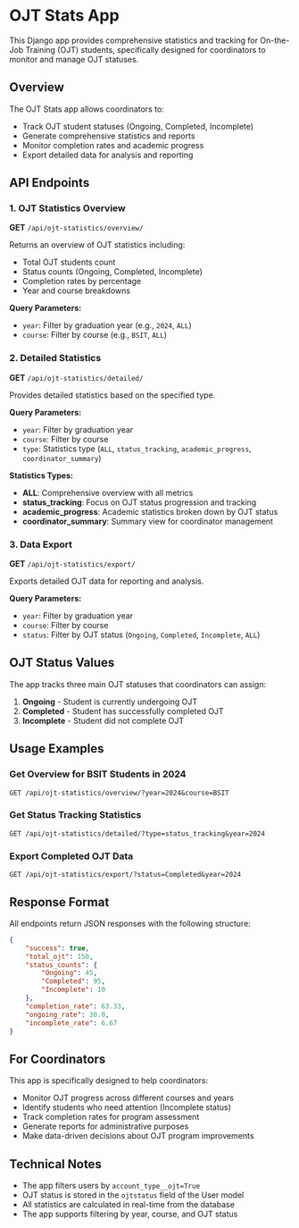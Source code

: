 # OJT Stats App

This Django app provides comprehensive statistics and tracking for On-the-Job Training (OJT) students, specifically designed for coordinators to monitor and manage OJT statuses.

## Overview

The OJT Stats app allows coordinators to:
- Track OJT student statuses (Ongoing, Completed, Incomplete)
- Generate comprehensive statistics and reports
- Monitor completion rates and academic progress
- Export detailed data for analysis and reporting

## API Endpoints

### 1. OJT Statistics Overview
**GET** `/api/ojt-statistics/overview/`

Returns an overview of OJT statistics including:
- Total OJT students count
- Status counts (Ongoing, Completed, Incomplete)
- Completion rates by percentage
- Year and course breakdowns

**Query Parameters:**
- `year`: Filter by graduation year (e.g., `2024`, `ALL`)
- `course`: Filter by course (e.g., `BSIT`, `ALL`)

### 2. Detailed Statistics
**GET** `/api/ojt-statistics/detailed/`

Provides detailed statistics based on the specified type.

**Query Parameters:**
- `year`: Filter by graduation year
- `course`: Filter by course
- `type`: Statistics type (`ALL`, `status_tracking`, `academic_progress`, `coordinator_summary`)

**Statistics Types:**
- **ALL**: Comprehensive overview with all metrics
- **status_tracking**: Focus on OJT status progression and tracking
- **academic_progress**: Academic statistics broken down by OJT status
- **coordinator_summary**: Summary view for coordinator management

### 3. Data Export
**GET** `/api/ojt-statistics/export/`

Exports detailed OJT data for reporting and analysis.

**Query Parameters:**
- `year`: Filter by graduation year
- `course`: Filter by course
- `status`: Filter by OJT status (`Ongoing`, `Completed`, `Incomplete`, `ALL`)

## OJT Status Values

The app tracks three main OJT statuses that coordinators can assign:

1. **Ongoing** - Student is currently undergoing OJT
2. **Completed** - Student has successfully completed OJT
3. **Incomplete** - Student did not complete OJT

## Usage Examples

### Get Overview for BSIT Students in 2024
```
GET /api/ojt-statistics/overview/?year=2024&course=BSIT
```

### Get Status Tracking Statistics
```
GET /api/ojt-statistics/detailed/?type=status_tracking&year=2024
```

### Export Completed OJT Data
```
GET /api/ojt-statistics/export/?status=Completed&year=2024
```

## Response Format

All endpoints return JSON responses with the following structure:
```json
{
    "success": true,
    "total_ojt": 150,
    "status_counts": {
        "Ongoing": 45,
        "Completed": 95,
        "Incomplete": 10
    },
    "completion_rate": 63.33,
    "ongoing_rate": 30.0,
    "incomplete_rate": 6.67
}
```

## For Coordinators

This app is specifically designed to help coordinators:
- Monitor OJT progress across different courses and years
- Identify students who need attention (Incomplete status)
- Track completion rates for program assessment
- Generate reports for administrative purposes
- Make data-driven decisions about OJT program improvements

## Technical Notes

- The app filters users by `account_type__ojt=True`
- OJT status is stored in the `ojtstatus` field of the User model
- All statistics are calculated in real-time from the database
- The app supports filtering by year, course, and OJT status
